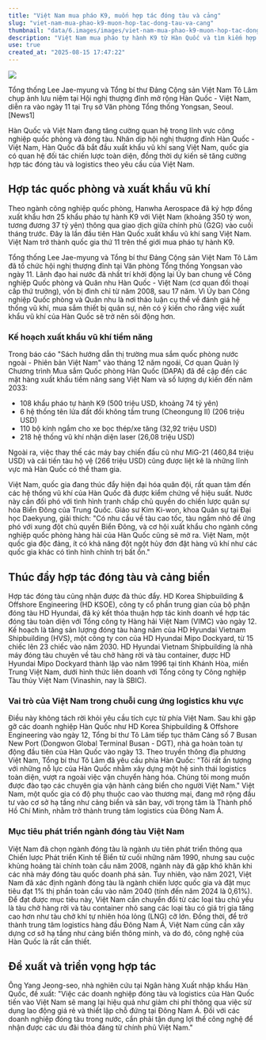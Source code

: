 ```yaml
---
title: "Việt Nam mua pháo K9, muốn hợp tác đóng tàu và cảng"
slug: "viet-nam-mua-phao-k9-muon-hop-tac-dong-tau-va-cang"
thumbnail: "data/6.images/images/viet-nam-mua-phao-k9-muon-hop-tac-dong-tau-va-cang.webp"
description: "Việt Nam mua pháo tự hành K9 từ Hàn Quốc và tìm kiếm hợp tác sâu rộng hơn trong ngành đóng tàu, vận hành cảng biển, nhấn mạnh nhu cầu đào tạo chuyên gia và phát triển hạ tầng trong bối cảnh địa chính trị khu vực."
use: true
created_at: "2025-08-15 17:47:22"
---
```


![](/images/20250815-00000014-cnippou-000-1-view.webp)

Tổng thống Lee Jae-myung và Tổng bí thư Đảng Cộng sản Việt Nam Tô Lâm chụp ảnh lưu niệm tại Hội nghị thượng đỉnh mở rộng Hàn Quốc - Việt Nam, diễn ra vào ngày 11 tại Trụ sở Văn phòng Tổng thống Yongsan, Seoul. [News1]

Hàn Quốc và Việt Nam đang tăng cường quan hệ trong lĩnh vực công nghiệp quốc phòng và đóng tàu. Nhân dịp hội nghị thượng đỉnh Hàn Quốc - Việt Nam, Hàn Quốc đã bắt đầu xuất khẩu vũ khí sang Việt Nam, quốc gia có quan hệ đối tác chiến lược toàn diện, đồng thời dự kiến sẽ tăng cường hợp tác đóng tàu và logistics theo yêu cầu của Việt Nam.

## Hợp tác quốc phòng và xuất khẩu vũ khí

Theo ngành công nghiệp quốc phòng, Hanwha Aerospace đã ký hợp đồng xuất khẩu hơn 25 khẩu pháo tự hành K9 với Việt Nam (khoảng 350 tỷ won, tương đương 37 tỷ yên) thông qua giao dịch giữa chính phủ (G2G) vào cuối tháng trước. Đây là lần đầu tiên Hàn Quốc xuất khẩu vũ khí sang Việt Nam. Việt Nam trở thành quốc gia thứ 11 trên thế giới mua pháo tự hành K9.

Tổng thống Lee Jae-myung và Tổng bí thư Đảng Cộng sản Việt Nam Tô Lâm đã tổ chức hội nghị thượng đỉnh tại Văn phòng Tổng thống Yongsan vào ngày 11. Lãnh đạo hai nước đã nhất trí khởi động lại Ủy ban chung về Công nghiệp Quốc phòng và Quân nhu Hàn Quốc - Việt Nam (cơ quan đối thoại cấp thứ trưởng), vốn bị đình chỉ từ năm 2008, sau 17 năm. Vì Ủy ban Công nghiệp Quốc phòng và Quân nhu là nơi thảo luận cụ thể về đánh giá hệ thống vũ khí, mua sắm thiết bị quân sự, nên có ý kiến cho rằng việc xuất khẩu vũ khí của Hàn Quốc sẽ trở nên sôi động hơn.

### Kế hoạch xuất khẩu vũ khí tiềm năng

Trong báo cáo "Sách hướng dẫn thị trường mua sắm quốc phòng nước ngoài - Phiên bản Việt Nam" vào tháng 12 năm ngoái, Cơ quan Quản lý Chương trình Mua sắm Quốc phòng Hàn Quốc (DAPA) đã đề cập đến các mặt hàng xuất khẩu tiềm năng sang Việt Nam và số lượng dự kiến đến năm 2033:

*   108 khẩu pháo tự hành K9 (500 triệu USD, khoảng 74 tỷ yên)
*   6 hệ thống tên lửa đất đối không tầm trung (Cheongung II) (206 triệu USD)
*   110 bộ kính ngắm cho xe bọc thép/xe tăng (32,92 triệu USD)
*   218 hệ thống vũ khí nhận diện laser (26,08 triệu USD)

Ngoài ra, việc thay thế các máy bay chiến đấu cũ như MiG-21 (460,84 triệu USD) và cải tiến tàu hộ vệ (266 triệu USD) cũng được liệt kê là những lĩnh vực mà Hàn Quốc có thể tham gia.

Việt Nam, quốc gia đang thúc đẩy hiện đại hóa quân đội, rất quan tâm đến các hệ thống vũ khí của Hàn Quốc đã được kiểm chứng về hiệu suất. Nước này cần đối phó với tình hình tranh chấp chủ quyền do chiến lược quân sự hóa Biển Đông của Trung Quốc. Giáo sư Kim Ki-won, khoa Quân sự tại Đại học Daekyung, giải thích: "Có nhu cầu về tàu cao tốc, tàu ngầm nhỏ để ứng phó với xung đột chủ quyền Biển Đông, và cơ hội xuất khẩu cho ngành công nghiệp quốc phòng hàng hải của Hàn Quốc cũng sẽ mở ra. Việt Nam, một quốc gia độc đảng, ít có khả năng đột ngột hủy đơn đặt hàng vũ khí như các quốc gia khác có tình hình chính trị bất ổn."

## Thúc đẩy hợp tác đóng tàu và cảng biển

Hợp tác đóng tàu cũng nhận được đà thúc đẩy. HD Korea Shipbuilding & Offshore Engineering (HD KSOE), công ty cổ phần trung gian của bộ phận đóng tàu HD Hyundai, đã ký kết thỏa thuận hợp tác kinh doanh về hợp tác đóng tàu toàn diện với Tổng công ty Hàng hải Việt Nam (VIMC) vào ngày 12. Kế hoạch là tăng sản lượng đóng tàu hàng năm của HD Hyundai Vietnam Shipbuilding (HVS), một công ty con của HD Hyundai Mipo Dockyard, từ 15 chiếc lên 23 chiếc vào năm 2030. HD Hyundai Vietnam Shipbuilding là nhà máy đóng tàu chuyên về tàu chở hàng rời và tàu container, được HD Hyundai Mipo Dockyard thành lập vào năm 1996 tại tỉnh Khánh Hòa, miền Trung Việt Nam, dưới hình thức liên doanh với Tổng công ty Công nghiệp Tàu thủy Việt Nam (Vinashin, nay là SBIC).

### Vai trò của Việt Nam trong chuỗi cung ứng logistics khu vực

Điều này không tách rời khỏi yêu cầu tích cực từ phía Việt Nam. Sau khi gặp gỡ các doanh nghiệp Hàn Quốc như HD Korea Shipbuilding & Offshore Engineering vào ngày 12, Tổng bí thư Tô Lâm tiếp tục thăm Cảng số 7 Busan New Port (Dongwon Global Terminal Busan - DGT), nhà ga hoàn toàn tự động đầu tiên của Hàn Quốc vào ngày 13. Theo truyền thông địa phương Việt Nam, Tổng bí thư Tô Lâm đã yêu cầu phía Hàn Quốc: "Tôi rất ấn tượng với những nỗ lực của Hàn Quốc nhằm xây dựng một hệ sinh thái logistics toàn diện, vượt ra ngoài việc vận chuyển hàng hóa. Chúng tôi mong muốn được đào tạo các chuyên gia vận hành cảng biển cho người Việt Nam." Việt Nam, một quốc gia có độ phụ thuộc cao vào thương mại, đang mở rộng đầu tư vào cơ sở hạ tầng như cảng biển và sân bay, với trọng tâm là Thành phố Hồ Chí Minh, nhằm trở thành trung tâm logistics của Đông Nam Á.

### Mục tiêu phát triển ngành đóng tàu Việt Nam

Việt Nam đã chọn ngành đóng tàu là ngành ưu tiên phát triển thông qua Chiến lược Phát triển Kinh tế Biển từ cuối những năm 1990, nhưng sau cuộc khủng hoảng tài chính toàn cầu năm 2008, ngành này đã gặp khó khăn khi các nhà máy đóng tàu quốc doanh phá sản. Tuy nhiên, vào năm 2021, Việt Nam đã xác định ngành đóng tàu là ngành chiến lược quốc gia và đặt mục tiêu đạt 1% thị phần toàn cầu vào năm 2040 (tính đến năm 2024 là 0,61%). Để đạt được mục tiêu này, Việt Nam cần chuyển đổi từ các loại tàu chủ yếu là tàu chở hàng rời và tàu container nhỏ sang các loại tàu có giá trị gia tăng cao hơn như tàu chở khí tự nhiên hóa lỏng (LNG) cỡ lớn. Đồng thời, để trở thành trung tâm logistics hàng đầu Đông Nam Á, Việt Nam cũng cần xây dựng cơ sở hạ tầng như cảng biển thông minh, và do đó, công nghệ của Hàn Quốc là rất cần thiết.

## Đề xuất và triển vọng hợp tác

Ông Yang Jeong-seo, nhà nghiên cứu tại Ngân hàng Xuất nhập khẩu Hàn Quốc, đề xuất: "Việc các doanh nghiệp đóng tàu và logistics của Hàn Quốc tiến vào Việt Nam sẽ mang lại hiệu quả như giảm chi phí thông qua việc sử dụng lao động giá rẻ và thiết lập chỗ đứng tại Đông Nam Á. Đối với các doanh nghiệp đóng tàu trong nước, cần phải tận dụng lợi thế công nghệ để nhận được các ưu đãi thỏa đáng từ chính phủ Việt Nam."